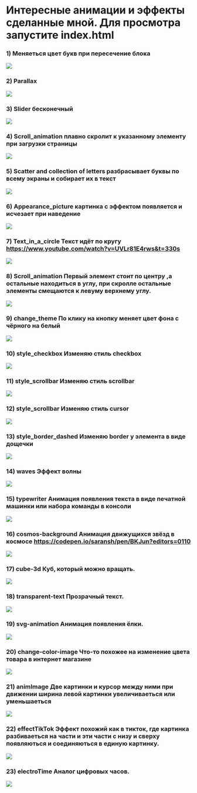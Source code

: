 # Интересные анимации и эффекты сделанные мной. Для просмотра запустите index.html

### 1) Меняеться цвет букв при пересечение блока

<img src="./assets/1.jpg" />

### 2) Parallax

<img src="./assets/2.jpg" />

### 3) Slider бесконечный

<img src="./assets/3.jpg" />

### 4) Scroll_animation плавно скролит к указанному элементу при загрузки страницы

<img src="./assets/4.png" />

### 5) Scatter and collection of letters разбрасывает буквы по всему экраны и собирает их в текст

<img src="./assets/5.png" />

### 6) Appearance_picture картинка с эффектом появляется и исчезает при наведение

<img src="./assets/6.png" />

### 7) Text_in_a_circle Текст идёт по кругу https://www.youtube.com/watch?v=UVLr81E4rws&t=330s

<img src="./assets/7.jpg" />

### 8) Scroll_animation Первый элемент стоит по центру ,а остальные находиться в углу, при скролле остальные элементы смещаются к левуму верхнему углу.

<img src="./assets/8.png" />

### 9) change_theme По клику на кнопку меняет цвет фона с чёрного на белый

<img src="./assets/9.png" />

### 10) style_checkbox Изменяю стиль checkbox

<img src="./assets/10.jpg" />

### 11) style_scrollbar Изменяю стиль scrollbar

<img src="./assets/11.png" />

### 12) style_scrollbar Изменяю стиль cursor

<img src="./assets/12.png" />

### 13) style_border_dashed Изменяю border у элемента в виде дощечки

<img src="./assets/13.jpg" />

### 14) waves Эффект волны

<img src="./assets/14.png" />

### 15) typewriter Анимация появления текста в виде печатной машинки или набора команды в консоли

<img src="./assets/15.png" />

### 16) cosmos-background Анимация движущихся звёзд в космосе https://codepen.io/saransh/pen/BKJun?editors=0110

<img src="./assets/16.png" />

### 17) cube-3d Куб, который можно вращать.

<img src="./assets/17.png" />

### 18) transparent-text Прозрачный текст.

<img src="./assets/18.png" />

### 19) svg-animation Анимация появления ёлки.

<img src="./assets/19.png" />

### 20) change-color-image Что-то похожее на изменение цвета товара в интернет магазине

<img src="./assets/20.jpg" />

### 21) animImage Две картинки и курсор между ними при движении ширина левой картинки увеличиваеться или уменьшаеться

<img src="./assets/21.jpg" />

### 22) effectTikTok Эффект похожий как в тикток, где картинка разбиваеться на части и эти части с низу и сверху появляються и соединяються в единую картинку.

<img src="./assets/22.png" />

### 23) electroTime Аналог цифровых часов.

<img src="./assets/23.png" />
